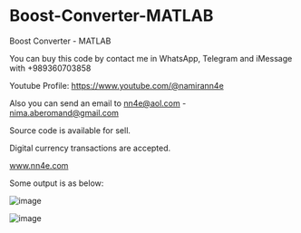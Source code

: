 # Boost-Converter-MATLAB
Boost Converter - MATLAB

You can buy this code by contact me in WhatsApp, Telegram and iMessage with +989360703858

Youtube Profile: https://www.youtube.com/@namirann4e

Also you can send an email to nn4e@aol.com - nima.aberomand@gmail.com

Source code is available for sell.

Digital currency transactions are accepted.

www.nn4e.com

Some output is as below:

![image](https://github.com/user-attachments/assets/3e2f42ad-2d67-4e5f-85f3-330cfc71386b)

![image](https://github.com/user-attachments/assets/6b566cd4-628f-4b30-9da7-caa75a21855b)
